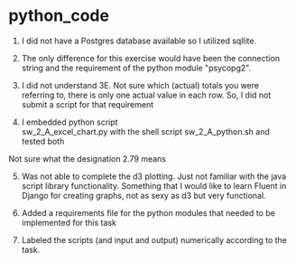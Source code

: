 # python_code


1. I did not have a Postgres database available so I utilized
sqllite.

2. The only difference for this exercise would have been the
connection string and the requirement of the 
python module "psycopg2".

3. I did not understand 3E.
Not sure which (actual) totals you were referring to, there
is only one actual value in each row.
So, I did not submit a script for that requirement

4. I embedded python script   
sw_2_A_excel_chart.py
with the shell script
sw_2_A_python.sh
and tested both

Not sure what the designation 2.79 means

5. Was not able to complete the d3 plotting.  Just not familiar with the
java script library functionality. Something that I would like to learn
Fluent in Django for creating graphs, not as sexy as d3 but very functional.

6. Added a requirements file for the python modules that needed to be implemented for this task

7. Labeled the scripts (and input and output) numerically according to the task.
